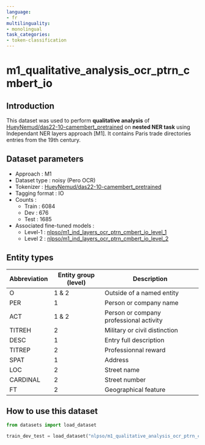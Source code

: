 ```yaml
---
language:
- fr
multilinguality:
- monolingual
task_categories:
- token-classification
---
```


# m1_qualitative_analysis_ocr_ptrn_cmbert_io

## Introduction

This dataset was used to perform **qualitative analysis** of [HueyNemud/das22-10-camembert_pretrained](https://huggingface.co/HueyNemud/das22-10-camembert_pretrained) on **nested NER task** using Independant NER layers approach [M1]. 
It contains Paris trade directories entries from the 19th century.

## Dataset parameters

* Approach : M1
* Dataset type : noisy (Pero OCR)
* Tokenizer : [HueyNemud/das22-10-camembert_pretrained](https://huggingface.co/HueyNemud/das22-10-camembert_pretrained)
* Tagging format : IO
* Counts : 
    * Train : 6084
    * Dev : 676
    * Test : 1685
* Associated fine-tuned models :
    * Level-1 : [nlpso/m1_ind_layers_ocr_ptrn_cmbert_io_level_1](https://huggingface.co/nlpso/m1_ind_layers_ocr_ptrn_cmbert_io_level_1)
    * Level 2 : [nlpso/m1_ind_layers_ocr_ptrn_cmbert_io_level_2](https://huggingface.co/nlpso/m1_ind_layers_ocr_ptrn_cmbert_io_level_2)
    
## Entity types

Abbreviation|Entity group (level)|Description
-|-|-
O |1 & 2|Outside of a named entity
PER |1|Person or company name
ACT |1 & 2|Person or company professional activity
TITREH |2|Military or civil distinction
DESC |1|Entry full description
TITREP |2|Professionnal reward
SPAT |1|Address
LOC |2|Street name
CARDINAL |2|Street number
FT |2|Geographical feature

## How to use this dataset

```python
from datasets import load_dataset

train_dev_test = load_dataset("nlpso/m1_qualitative_analysis_ocr_ptrn_cmbert_io")
